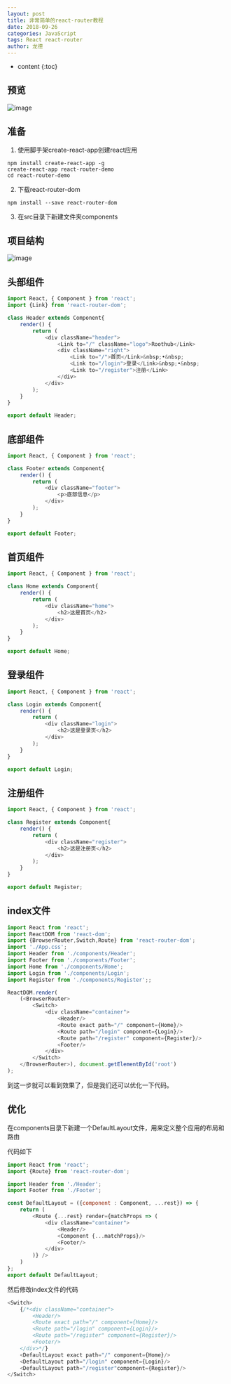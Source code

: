 ```yaml
---
layout: post
title: 非常简单的react-router教程
date: 2018-09-26
categories: JavaScript
tags: React react-router
author: 龙德
---
```


* content
{:toc}

## 预览

![image](http://wx3.sinaimg.cn/mw690/b8fbd005gy1fvn6m6ds5fg208u08e7wh.gif)

## 准备

1. 使用脚手架create-react-app创建react应用

```shell
npm install create-react-app -g
create-react-app react-router-demo
cd react-router-demo
```




2. 下载react-router-dom

```shell
npm install --save react-router-dom
```

3. 在src目录下新建文件夹components

## 项目结构

![image](http://wx1.sinaimg.cn/mw690/b8fbd005gy1fvn6fysgysj208f0cd0sx.jpg)

## 头部组件

```javascript
import React, { Component } from 'react';
import {Link} from 'react-router-dom';

class Header extends Component{
    render() {
        return (
            <div className="header">
                <Link to="/" className="logo">Roothub</Link>
                <div className="right">
                    <Link to="/">首页</Link>&nbsp;•&nbsp;
                    <Link to="/login">登录</Link>&nbsp;•&nbsp;
                    <Link to="/register">注册</Link>
                </div>
            </div>
        );
    }
}

export default Header;
```

## 底部组件

```javascript
import React, { Component } from 'react';

class Footer extends Component{
    render() {
        return (
            <div className="footer">
                <p>底部信息</p>
            </div>
        );
    }
}

export default Footer;
```

## 首页组件

```javascript
import React, { Component } from 'react';

class Home extends Component{
    render() {
        return (
            <div className="home">
                <h2>这是首页</h2>
            </div>
        );
    }
}

export default Home;
```

## 登录组件

```javascript
import React, { Component } from 'react';

class Login extends Component{
    render() {
        return (
            <div className="login">
                <h2>这是登录页</h2>
            </div>
        );
    }
}

export default Login;
```

## 注册组件

```javascript
import React, { Component } from 'react';

class Register extends Component{
    render() {
        return (
            <div className="register">
                <h2>这是注册页</h2>
            </div>
        );
    }
}

export default Register;
```

## index文件

```javascript
import React from 'react';
import ReactDOM from 'react-dom';
import {BrowserRouter,Switch,Route} from 'react-router-dom';
import './App.css';
import Header from './components/Header';
import Footer from './components/Footer';
import Home from './components/Home';
import Login from './components/Login';
import Register from './components/Register';;

ReactDOM.render(
    (<BrowserRouter>
        <Switch>
            <div className="container">
                <Header/>
                <Route exact path="/" component={Home}/>
                <Route path="/login" component={Login}/>
                <Route path="/register" component={Register}/>
                <Footer/>
            </div>
        </Switch>
    </BrowserRouter>), document.getElementById('root')
);
```

到这一步就可以看到效果了，但是我们还可以优化一下代码。

## 优化

在components目录下新建一个DefaultLayout文件，用来定义整个应用的布局和路由

代码如下

```javascript
import React from 'react';
import {Route} from 'react-router-dom';

import Header from './Header';
import Footer from './Footer';

const DefaultLayout = ({component : Component, ...rest}) => {
    return (
        <Route {...rest} render={matchProps => (
            <div className="container">
                <Header/>
                <Component {...matchProps}/>
                <Footer/>
            </div>
        )} />
    )
};
export default DefaultLayout;
```

然后修改index文件的代码

```javascript
<Switch>
    {/*<div className="container">
        <Header/>
        <Route exact path="/" component={Home}/>
        <Route path="/login" component={Login}/>
        <Route path="/register" component={Register}/>
        <Footer/>
    </div>*/}
    <DefaultLayout exact path="/" component={Home}/>
    <DefaultLayout path="/login" component={Login}/>
    <DefaultLayout path="/register"component={Register}/>
</Switch>
```